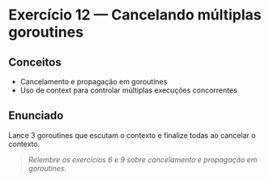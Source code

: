 # Exercício 12 — Cancelando múltiplas goroutines

## Conceitos
- Cancelamento e propagação em goroutines
- Uso de context para controlar múltiplas execuções concorrentes

## Enunciado
Lance 3 goroutines que escutam o contexto e finalize todas ao cancelar o contexto.

> _Relembre os exercícios 6 e 9 sobre cancelamento e propagação em goroutines._ 